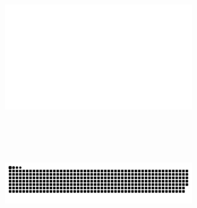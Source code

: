 <p align="center">
  <img src="media/videos/manim/480p15/AsciiArtGreeting_ManimCE_v0.19.0.gif" alt="Hellow"/>
</p>

<p align="center" style="margin-top: 10em">
  <img src="media/images/snake.svg" alt="Snek"/>
</p>